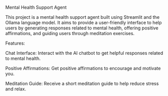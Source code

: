 Mental Health Support Agent

This project is a mental health support agent built using Streamlit and the Ollama language model. 
It aims to provide a user-friendly interface to help users by generating responses related to mental health, offering positive affirmations, and guiding users through meditation exercises.

Features:

Chat Interface: Interact with the AI chatbot to get helpful responses related to mental health.

Positive Affirmations: Get positive affirmations to encourage and motivate you.

Meditation Guide: Receive a short meditation guide to help reduce stress and relax.
